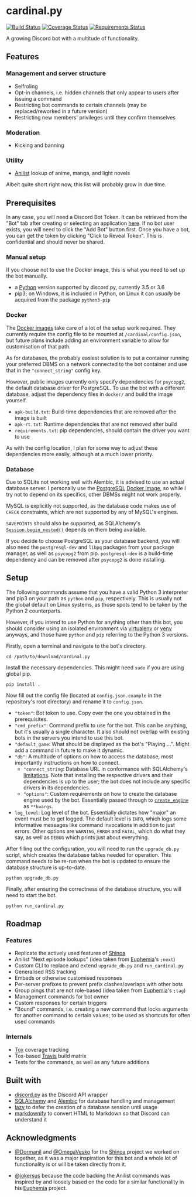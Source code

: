 # cardinal.py
[![Build Status](https://travis-ci.org/FallenWarrior2k/cardinal.py.svg?branch=master)](https://travis-ci.org/FallenWarrior2k/cardinal.py)
[![Coverage Status](https://coveralls.io/repos/github/FallenWarrior2k/cardinal.py/badge.svg?branch=master)](https://coveralls.io/github/FallenWarrior2k/cardinal.py?branch=master)
[![Requirements Status](https://requires.io/github/FallenWarrior2k/cardinal.py/requirements.svg?branch=master)](https://requires.io/github/FallenWarrior2k/cardinal.py/requirements/?branch=master)

A growing Discord bot with a multitude of functionality.

## Features

### Management and server structure
* Selfroling
* Opt-in channels, i.e. hidden channels that only appear to users after issuing a command
* Restricting bot commands to certain channels (may be replaced/reworked in a future version)
* Restricting new members' privileges until they confirm themselves

### Moderation
* Kicking and banning

### Utility
* [Anilist](https://anilist.co) lookup of anime, manga, and light novels

Albeit quite short right now, this list will probably grow in due time.

## Prerequisites
In any case, you will need a Discord Bot Token. It can be retrieved from the "Bot" tab after creating or selecting an application [here](https://discordapp.com/developers/applications/me).
If no bot user exists, you will need to click the "Add Bot" button first.
Once you have a bot, you can get the token by clicking "Click to Reveal Token".
This is confidential and should never be shared.

### Manual setup
If you choose not to use the Docker image, this is what you need to set up the bot manually.

* a [Python](https://www.python.org/downloads/) version supported by discord.py, currently 3.5 or 3.6
* pip3; on Windows, it is included in Python, on Linux it can _usually_ be acquired from the package `python3-pip`

### Docker
The [Docker images](https://hub.docker.com/r/fallenwarrior2k/cardinal.py) take care of a lot of the setup work required.
They currently require the config file to be mounted at `/cardinal/config.json`,
but future plans include adding an environment variable to allow for customisation of that path.

As for databases, the probably easiest solution is to put a container running your preferred DBMS on a network connected to the bot container
and use that in the `"connect_string"` config key.

However, public images currently only specify dependencies for `psycopg2`, the default database driver for PostgreSQL.
To use the bot with a different database, adjust the dependency files in `docker/` and build the image yourself.

* `apk-build.txt`: Build-time dependencies that are removed after the image is built
* `apk-rt.txt`: Runtime dependencies that are not removed after build
* `requirements.txt`: pip dependencies, should contain the driver you want to use

As with the config location, I plan for some way to adjust these dependencies more easily, although at a much lower priority.

### Database
Due to SQLite not working well with Alembic, it is advised to use an actual database server.
I personally use the [PostgreSQL](https://www.postgresql.org/) [Docker image](https://hub.docker.com/_/postgres/),
so while I try not to depend on its specifics, other DBMSs might not work properly.

MySQL is explicitly not supported, as the database code makes use of `CHECK` constraints, which are not supported by any of MySQL's engines.

`SAVEPOINTS` should also be supported, as SQLAlchemy's [`Session.begin_nested()`](https://docs.sqlalchemy.org/en/latest/orm/session_api.html#sqlalchemy.orm.session.Session.begin_nested)
depends on them being available.

If you decide to choose PostgreSQL as your database backend,
you will also need the `postgresql-dev` and `libpq` packages from your package manager,
as well as `psycopg2` from pip.
`postgresql-dev` is a build-time dependency and can be removed after `psycopg2` is done installing.

## Setup

The following commands assume that you have a valid Python 3 interpreter and pip3 on your path as `python` and `pip`, respectively.
This is usually not the global default on Linux systems, as those spots tend to be taken by the Python 2 counterparts.

However, if you intend to use Python for anything other than this bot,
you should consider using an isolated environment via [virtualenv](https://virtualenv.pypa.io/) or [venv](https://docs.python.org/3/library/venv.html)
anyways, and those have `python` and `pip` referring to the Python 3 versions.

Firstly, open a terminal and navigate to the bot's directory.

    cd /path/to/download/cardinal.py

Install the necessary dependencies. This might need `sudo` if you are using global pip.

    pip install .

Now fill out the config file (located at `config.json.example` in the repository's root directory) and rename it to `config.json`.

* `"token"`: Bot token to use. Copy over the one you obtained in the prerequisites.
* `"cmd_prefix"`: Command prefix to use for the bot.
    This can be anything, but it's usually a single character.
    It also should not overlap with existing bots in the servers you intend to use this bot.
* `"default_game`: What should be displayed as the bot's "Playing ...". Might add a command in future to make it dynamic.
* `"db"`: A multitude of options on how to access the database, most importantly instructions on how to connect.
    - `"connect_string`: Database URL in conformance with SQLAlchemy's [limitations](https://docs.sqlalchemy.org/en/latest/core/engines.html#database-urls).
        Note that installing the respective drivers and their dependencies is up to the user;
        the bot does not include any specific drivers in its dependencies.
    - `"options"`: Custom requirements on how to create the database engine used by the bot.
        Essentially passed through to [`create_engine`](https://docs.sqlalchemy.org/en/latest/core/engines.html#sqlalchemy.create_engine) as `**kwargs`.
* `log_level`: Log level of the bot. Essentially dictates how "major" an event must be to get logged.
    The default level is `INFO`, which logs some informative messages like command invocations in addition to just errors.
    Other options are `WARNING`, `ERROR` and `FATAL`, which do what they say, as well as `DEBUG` which prints just about everything.

After filling out the configuration, you will need to run the `upgrade_db.py` script,
which creates the database tables needed for operation.
This command needs to be re-run when the bot is updated to ensure the database structure is up-to-date.

    python upgrade_db.py

Finally, after ensuring the correctness of the database structure, you will need to start the bot.

    python run_cardinal.py

## Roadmap

### Features
* Replicate the actively used features of [Shinoa](https://github.com/Dormanil/Shinoa)
* Anilist "Next episode lookups" (idea taken from [Euphemia](https://github.com/jokersus/Euphemia)'s `;next`)
* Custom CLI to replace and extend `upgrade_db.py` and `run_cardinal.py`
* Generalised RSS tracking
* Embeds or otherwise customised responses
* Per-server prefixes to prevent prefix clashes/overlaps with other bots
* Group pings that are not role-based (idea taken from [Euphemia](https://github.com/jokersus/Euphemia)'s `;tag`)
* Management commands for bot owner
* Custom responses for certain triggers
* "Bound" commands, i.e. creating a new command that locks arguments for another command to certain values;
    to be used as shortcuts for often used commands

### Internals
* [Tox](https://tox.readthedocs.io/en/latest/) coverage tracking
* Tox-based [Travis](https://travis-ci.com) build matrix
* Tests for the commands, as well as any future additions

## Built with
* [discord.py](https://github.com/Rapptz/discord.py/tree/rewrite) as the Discord API wrapper
* [SQLAlchemy](https://www.sqlalchemy.org/) and [Alembic](https://alembic.sqlalchemy.org/en/latest/) for database handling and management
* [lazy](https://github.com/stefanholek/lazy) to defer the creation of a database session until usage
* [markdownify](https://github.com/matthewwithanm/python-markdownify) to convert HTML to Markdown so that Discord can understand it

## Acknowledgments
* [@Dormanil](https://github.com/Dormanil) and [@OmegaVesko](https://github.com/OmegaVesko)
    for the [Shinoa](https://github.com/Dormanil/Shinoa) project we worked on together,
    as it was a major inspiration for this bot and a whole lot of functionality is or will be taken directly from it.

* [@jokersus](https://github.com/jokersus) because the code backing the Anilist commands was inspired by
    and loosely based on the code for a similar functionality in his [Euphemia](https://github.com/jokersus/Euphemia) project.
